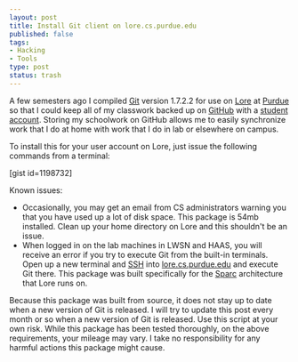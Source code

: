 ```yaml
--- 
layout: post
title: Install Git client on lore.cs.purdue.edu
published: false
tags: 
- Hacking
- Tools
type: post
status: trash
---
```

A few semesters ago I compiled <a href="http://git-scm.com/" target="_blank">Git</a> version 1.7.2.2 for use on <a href="http://www.cs.purdue.edu/resources/facilities/access/remote-announce2.sxhtml" target="_blank">Lore</a> at <a href="http://www.purdue.edu/" target="_blank">Purdue</a> so that I could keep all of my classwork backed up on <a href="https://github.com/" target="_blank">GitHub</a> with a <a href="https://github.com/edu" target="_blank">student account</a>. Storing my schoolwork on GitHub allows me to easily synchronize work that I do at home with work that I do in lab or elsewhere on campus.

To install this for your user account on Lore, just issue the following commands from a terminal:

[gist id=1198732]

Known issues:
<ul>
	<li>Occasionally, you may get an email from CS administrators warning you that you have used up a lot of disk space. This package is 54mb installed. Clean up your home directory on Lore and this shouldn't be an issue.</li>
	<li>When logged in on the lab machines in LWSN and HAAS, you will receive an error if you try to execute Git from the built-in terminals. Open up a new terminal and <a href="http://en.wikipedia.org/wiki/Secure_Shell" target="_blank">SSH</a> into <a href="ssh://lore.cs.purdue.edu" target="_blank">lore.cs.purdue.edu</a> and execute Git there. This package was built specifically for the <a href="http://en.wikipedia.org/wiki/SPARC" target="_blank">Sparc</a> architecture that Lore runs on.</li>
</ul>
Because this package was built from source, it does not stay up to date when a new version of Git is released. I will try to update this post every month or so when a new version of Git is released. Use this script at your own risk. While this package has been tested thoroughly, on the above requirements, your mileage may vary. I take no responsibility for any harmful actions this package might cause.
